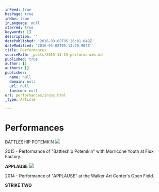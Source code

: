 ```yaml
---
inFeed: true
hasPage: true
inNav: true
inLanguage: null
starred: true
keywords: []
description: ''
datePublished: '2016-03-08T05:26:01.049Z'
dateModified: '2016-03-08T05:13:29.904Z'
title: Performances
sourcePath: _posts/2015-11-15-performances.md
published: true
author: []
authors: []
publisher:
  name: null
  domain: null
  url: null
  favicon: null
url: performances/index.html
_type: Article

---
```

# Performances

BATTLESHIP POTEMKIN
![](https://the-grid-user-content.s3-us-west-2.amazonaws.com/c3d34a12-9f52-48bd-8826-d66d20151c49.JPG)

2015 - Performance of "Battleship Potemkin" with Morricone Youth at Flux Factory.

**APPLAUSE**
![](https://the-grid-user-content.s3-us-west-2.amazonaws.com/51aa5e7a-40be-4f0d-ac89-4711c05df8a7.jpg)

2014 - Performance of "APPLAUSE" at the Walker Art Center's Open Field.

**STRIKE TWO**